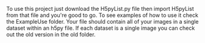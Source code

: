 To use this project just download the H5pyList.py file then import H5pyList from that file and you're good to go.
To see examples of how to use it check the ExampleUse folder. Your file should contain all of your images in a single dataset within an h5py file. If each dataset is a single image you can check out the old version in the old folder.
